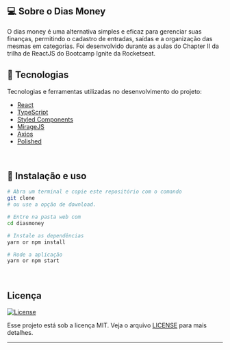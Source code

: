 ## 💻 Sobre o Dias Money

O dias money é uma alternativa simples e eficaz para gerenciar suas finanças, permitindo o cadastro de entradas, saídas e a organização das mesmas em categorias. Foi desenvolvido durante as aulas do Chapter II da trilha de ReactJS do Bootcamp Ignite da Rocketseat.

## 🚀 Tecnologias

Tecnologias e ferramentas utilizadas no desenvolvimento do projeto:

- [React](https://reactjs.org/)
- [TypeScript](https://www.typescriptlang.org/)
- [Styled Components](https://styled-components.com/)
- [MirageJS](https://miragejs.com/)
- [Axios](https://github.com/axios/axios)
- [Polished](https://polished.js.org/)

<br>

## 🏁 Instalação e uso

```bash
# Abra um terminal e copie este repositório com o comando
git clone 
# ou use a opção de download.

# Entre na pasta web com 
cd diasmoney

# Instale as dependências
yarn or npm install

# Rode a aplicação
yarn or npm start
```

<br>


## Licença
<a href="https://opensource.org/licenses/MIT">
    <img alt="License" src="https://img.shields.io/badge/license-MIT-ff512f?style=flat-square">
</a>

<br>

Esse projeto está sob a licença MIT. Veja o arquivo [LICENSE](/LICENSE) para mais detalhes.

---